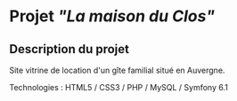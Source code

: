 # Projet _"La maison du Clos"_

## Description du projet

Site vitrine de location d'un gîte familial situé en Auvergne.

Technologies : HTML5 / CSS3 / PHP / MySQL / Symfony 6.1



  